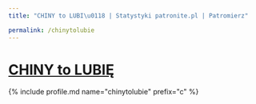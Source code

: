 ```yaml
---
title: "CHINY to LUBI\u0118 | Statystyki patronite.pl | Patromierz"

permalink: /chinytolubie
---
```


# [CHINY to LUBIĘ](https://patronite.pl/chinytolubie)

{% include profile.md name="chinytolubie" prefix="c" %}
